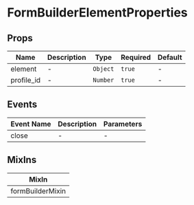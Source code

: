 # FormBuilderElementProperties

## Props

<!-- @vuese:FormBuilderElementProperties:props:start -->
|Name|Description|Type|Required|Default|
|---|---|---|---|---|
|element|-|`Object`|`true`|-|
|profile_id|-|`Number`|`true`|-|

<!-- @vuese:FormBuilderElementProperties:props:end -->


## Events

<!-- @vuese:FormBuilderElementProperties:events:start -->
|Event Name|Description|Parameters|
|---|---|---|
|close|-|-|

<!-- @vuese:FormBuilderElementProperties:events:end -->


## MixIns

<!-- @vuese:FormBuilderElementProperties:mixIns:start -->
|MixIn|
|---|
|formBuilderMixin|

<!-- @vuese:FormBuilderElementProperties:mixIns:end -->


